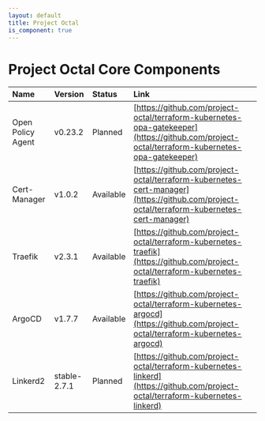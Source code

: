 ```yaml
---
layout: default
title: Project Octal
is_component: true
---
```


# Project Octal Core Components

| Name                   | Version       | Status    | Link                                                                 |
|:-----------------------|:--------------|:----------|:---------------------------------------------------------------------------------------------------------------------------------------------|
| Open Policy Agent      | v0.23.2       | Planned   | [https://github.com/project-octal/terraform-kubernetes-opa-gatekeeper](https://github.com/project-octal/terraform-kubernetes-opa-gatekeeper) |
| Cert-Manager           | v1.0.2        | Available | [https://github.com/project-octal/terraform-kubernetes-cert-manager](https://github.com/project-octal/terraform-kubernetes-cert-manager)     |
| Traefik                | v2.3.1        | Available | [https://github.com/project-octal/terraform-kubernetes-traefik](https://github.com/project-octal/terraform-kubernetes-traefik)               |
| ArgoCD                 | v1.7.7        | Available | [https://github.com/project-octal/terraform-kubernetes-argocd](https://github.com/project-octal/terraform-kubernetes-argocd)                 |
| Linkerd2               | stable-2.7.1  | Planned   | [https://github.com/project-octal/terraform-kubernetes-linkerd](https://github.com/project-octal/terraform-kubernetes-linkerd)               |